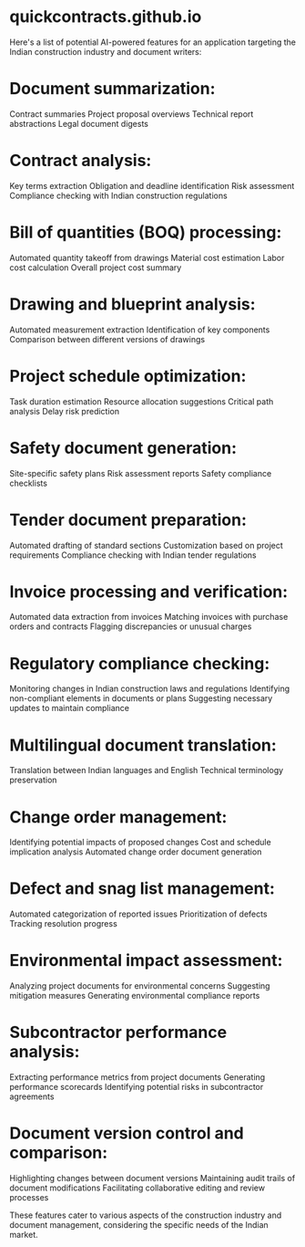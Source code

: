 # quickcontracts.github.io

Here's a list of potential AI-powered features for an application targeting the Indian construction industry and document writers:

# Document summarization:

Contract summaries
Project proposal overviews
Technical report abstractions
Legal document digests


# Contract analysis:

Key terms extraction
Obligation and deadline identification
Risk assessment
Compliance checking with Indian construction regulations


# Bill of quantities (BOQ) processing:

Automated quantity takeoff from drawings
Material cost estimation
Labor cost calculation
Overall project cost summary


# Drawing and blueprint analysis:

Automated measurement extraction
Identification of key components
Comparison between different versions of drawings


# Project schedule optimization:

Task duration estimation
Resource allocation suggestions
Critical path analysis
Delay risk prediction


# Safety document generation:

Site-specific safety plans
Risk assessment reports
Safety compliance checklists


# Tender document preparation:

Automated drafting of standard sections
Customization based on project requirements
Compliance checking with Indian tender regulations


# Invoice processing and verification:

Automated data extraction from invoices
Matching invoices with purchase orders and contracts
Flagging discrepancies or unusual charges


# Regulatory compliance checking:

Monitoring changes in Indian construction laws and regulations
Identifying non-compliant elements in documents or plans
Suggesting necessary updates to maintain compliance


# Multilingual document translation:

Translation between Indian languages and English
Technical terminology preservation


# Change order management:

Identifying potential impacts of proposed changes
Cost and schedule implication analysis
Automated change order document generation


# Defect and snag list management:

Automated categorization of reported issues
Prioritization of defects
Tracking resolution progress


# Environmental impact assessment:

Analyzing project documents for environmental concerns
Suggesting mitigation measures
Generating environmental compliance reports


# Subcontractor performance analysis:

Extracting performance metrics from project documents
Generating performance scorecards
Identifying potential risks in subcontractor agreements


# Document version control and comparison:

Highlighting changes between document versions
Maintaining audit trails of document modifications
Facilitating collaborative editing and review processes


These features cater to various aspects of the construction industry and document management, considering the specific needs of the Indian market. 
